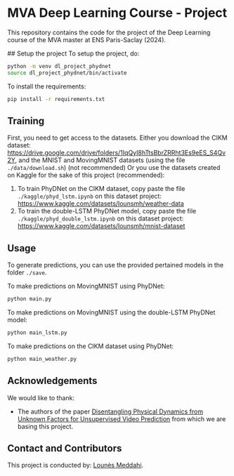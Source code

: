 # MVA Deep Learning Course - Project

This repository contains the code for the project of the Deep Learning course of the MVA master at ENS Paris-Saclay (2024).

## Setup the project
To setup the project, do:
```bash
python -m venv dl_project_phydnet
source dl_project_phydnet/bin/activate
```

To install the requirements:
```bash
pip install -r requirements.txt
```

## Training

First, you need to get access to the datasets. 
Either you download the CIKM dataset: https://drive.google.com/drive/folders/1IqQyI8hTtsBbrZRRht3Es9eES_S4Qv2Y, and the MNIST and MovingMNIST datasets (using the file `./data/download.sh`) (not recommended)
Or you use the datasets created on Kaggle for the sake of this project (recommended):
1. To train PhyDNet on the CIKM dataset, copy paste the file `./kaggle/phyd_lstm.ipynb` on this dataset project: https://www.kaggle.com/datasets/lounsmh/weather-data
2. To train the double-LSTM PhyDNet model, copy paste the file `./kaggle/phyd_double_lstm.ipynb` on this dataset project:  https://www.kaggle.com/datasets/lounsmh/mnist-dataset

## Usage
To generate predictions, you can use the provided pertained models in the folder `./save`.

To make predictions on MovingMNIST using PhyDNet:
```bash
python main.py
```

To make predictions on MovingMNIST using the double-LSTM PhyDNet model:
```bash
python main_lstm.py
```

To make predictions on the CIKM dataset using PhyDNet:
```bash
python main_weather.py
```

## Acknowledgements

We would like to thank:
* The authors of the paper [Disentangling Physical Dynamics from Unknown Factors for Unsupervised Video Prediction](https://arxiv.org/abs/2003.01460) from which we are basing this project.

## Contact and Contributors

This project is conducted by: [Lounès Meddahi]().